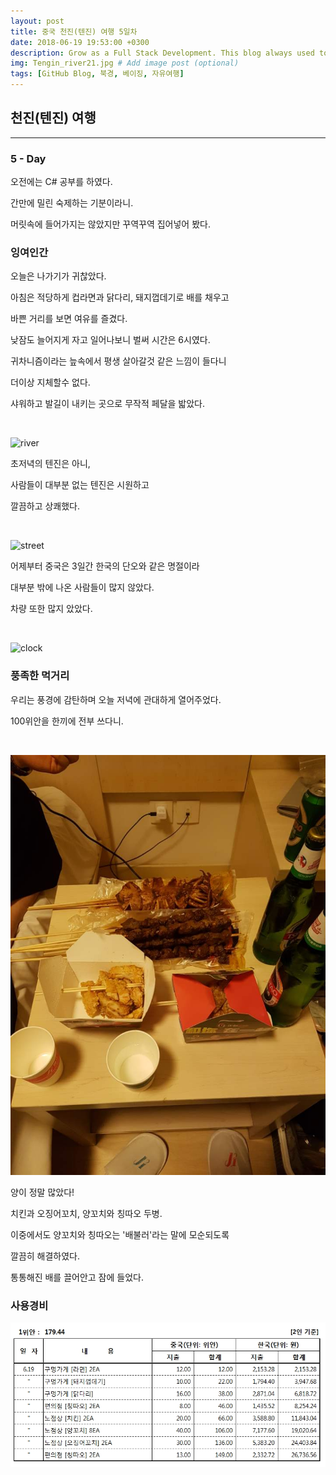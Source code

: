 ```yaml
---
layout: post
title: 중국 천진(텐진) 여행 5일차
date: 2018-06-19 19:53:00 +0300
description: Grow as a Full Stack Development. This blog always used to keep learning knowledge.
img: Tengin_river21.jpg # Add image post (optional)
tags: [GitHub Blog, 북경, 베이징, 자유여행]
---
```


## 천진(텐진) 여행

---

### **5 - Day**

  오전에는 C# 공부를 하였다.

  간만에 밀린 숙제하는 기분이라니.

  머릿속에 들어가지는 않았지만 꾸역꾸역 집어넣어 봤다.

### **잉여인간**
  
  오늘은 나가기가 귀찮았다.

  아침은 적당하게 컵라면과 닭다리, 돼지껍데기로 배를 채우고

  바쁜 거리를 보면 여유를 즐겼다.

  낮잠도 늘어지게 자고 일어나보니 벌써 시간은 6시였다.

  귀차니즘이라는 늪속에서 평생 살아갈것 같은 느낌이 들다니

  더이상 지체할수 없다.

  샤워하고 발길이 내키는 곳으로 무작적 페달을 밟았다.

  <br>

  ![river](..\assets\img\trip\2018-06-19\river.jpg)

  초저녁의 텐진은 아니,

  사람들이 대부분 없는 텐진은 시원하고

  깔끔하고 상쾌했다.

  <br>

  ![street](..\assets\img\trip\2018-06-19\street.jpg)

  어제부터 중국은 3일간 한국의 단오와 같은 명절이라

  대부분 밖에 나온 사람들이 많지 않았다.

  차량 또한 많지 았았다.

  <br>

  ![clock](..\assets\img\trip\2018-06-19\clock.jpg)

### **풍족한 먹거리**
  
  우리는 풍경에 감탄하며 오늘 저녁에 관대하게 열어주었다.

  100위안을 한끼에 전부 쓰다니.

  <br>
  
  ![dinner](..\assets\img\trip\2018-06-19\dinner.jpg)

  양이 정말 많았다!

  치킨과 오징어꼬치, 양꼬치와 칭따오 두병.
  
  이중에서도 양꼬치와 칭따오는 '배불러'라는 말에 모순되도록

  깔끔히 해결하였다.

  통통해진 배를 끌어안고 잠에 들었다.

### **사용경비**

  ![Used Money](..\assets\img\trip\2018-06-19\Used_Money.jpg)